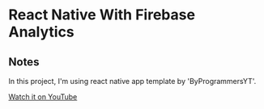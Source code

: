 # React Native With Firebase Analytics

## Notes
In this project, I'm using react native app template by 'ByProgrammersYT'.

[Watch it on YouTube](http://bit.ly/ByProgrammersYT)

